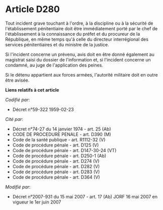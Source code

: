 # Article D280

Tout incident grave touchant à l'ordre, à la discipline ou à la sécurité de l'établissement pénitentiaire doit être
immédiatement porté par le chef de l'établissement à la connaissance du préfet et du procureur de la République, en même
temps qu'à celle du directeur interrégional des services pénitentiaires et du ministre de la justice.

Si l'incident concerne un prévenu, avis doit en être donné également au magistrat saisi du dossier de l'information et, si
l'incident concerne un condamné, au juge de l'application des peines.

Si le détenu appartient aux forces armées, l'autorité militaire doit en outre être avisée.

**Liens relatifs à cet article**

_Codifié par_:

  - Décret n°59-322 1959-02-23

_Cité par_:

  - Décret n°74-27 du 14 janvier 1974 - art. 25 (Ab)
  - CODE DE PROCEDURE PENALE - art. D390 (M)
  - Code de la santé publique - art. R1112-32 (V)
  - Code de procédure pénale - art. D125 (V)
  - Code de procédure pénale - art. D147-30-24 (VT)
  - Code de procédure pénale - art. D250-1 (Ab)
  - Code de procédure pénale - art. D274 (V)
  - Code de procédure pénale - art. D282 (V)
  - Code de procédure pénale - art. D283 (V)
  - Code de procédure pénale - art. D364 (V)

_Modifié par_:

  - Décret n°2007-931 du 15 mai 2007 - art. 17 (Ab) JORF 16 mai 2007 en vigueur le 1er juin 2007

